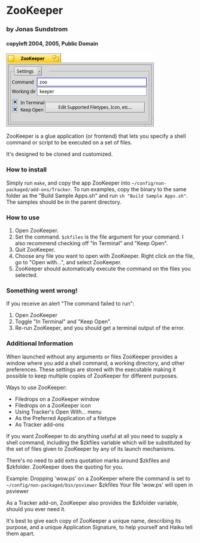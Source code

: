 # ZooKeeper

###  by Jonas Sundstrom

#### copyleft 2004, 2005, Public Domain

![screenshot](screenshot.png)

ZooKeeper is a glue application (or frontend) that lets you 
specify a shell command or script to be executed on a set
of files.
	
It's designed to be cloned and customized.

### How to install
Simply run `make`, and copy the app ZooKeeper into `~/config/non-packaged/add-ons/Tracker`.
To run examples, copy the binary to the same folder as the "Build Sample Apps.sh"
and run `sh "Build Sample Apps.sh"`. The samples should be in the parent directory.

### How to use
1) Open ZooKeeper.
2) Set the command.
`$zkfiles` is the file argument for your command.
I also recommend checking off "In Terminal" and "Keep Open".
3) Quit ZooKeeper.
4) Choose any file you want to open with ZooKeeper.
Right click on the file, go to "Open with...", and select ZooKeeper.
5) ZooKeeper should automatically execute the command on the files
you selected.

### Something went wrong!
If you receive an alert "The command failed to run":
1) Open ZooKeeper
2) Toggle "In Terminal" and "Keep Open".
3) Re-run ZooKeeper, and you should get a terminal output of the error.


### Additional Information
When launched without any arguments or files ZooKeeper
provides a window where you add a shell command, a 
working directory, and other preferences. These settings
are stored with the executable making it possible to keep
multiple copies of ZooKeeper for different purposes.
	
Ways to use ZooKeeper:
* Filedrops on a ZooKeeper window
* Filedrops on a ZooKeeper icon
* Using Tracker's Open With... menu
* As the Preferred Application of a filetype
* As Tracker add-ons
	
If you want ZooKeeper to do anything useful at all you 
need to supply a shell command, including the $zkfiles
variable which will be substituted by the set of files 
given to ZooKeeper by any of its launch mechanisms.

There's no need to add extra quotation marks around 
$zkfiles and $zkfolder. ZooKeeper does the quoting for you.

Example:
Dropping 'wow.ps' on a ZooKeeper 
where the command is set to
`~/config/non-packaged/bin/psviewer` $zkfiles
Your file 'wow.ps' will open in psviewer
	
As a Tracker add-on, ZooKeeper also provides the
$zkfolder variable, should you ever need it.

It's best to give each copy of ZooKeeper a unique name, 
describing its purpose, and a unique Application Signature,
to help yourself and Haiku tell them apart.

